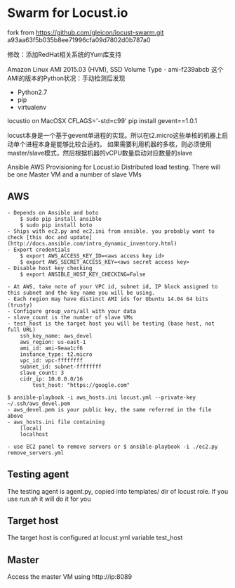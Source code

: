 # Swarm for Locust.io

fork from https://github.com/gleicon/locust-swarm.git
a93aa63f5b035b8ee71996cfa09d7802d0b787a0

修改：添加RedHat相关系统的Yum库支持

Amazon Linux AMI 2015.03 (HVM), SSD Volume Type - ami-f239abcb
这个AMI的版本的Python状况：手动检测后发现
- Python2.7
- pip
- virtualenv

locustio on MacOSX
CFLAGS='-std=c99' pip install gevent==1.0.1

locust本身是一个基于gevent单进程的实现。所以在t2.micro这些单核的机器上启动单个进程本身是能够比较合适的。
如果需要利用机器的多核，则必须使用master/slave模式，然后根据机器的vCPU数量启动对应数量的slave


Ansible AWS Provisioning for Locust.io Distributed load testing. There will be one Master VM and a number of slave VMs

## AWS
	- Depends on Ansible and boto
		$ sudo pip install ansible
		$ sudo pip install boto
	- Ships with ec2.py and ec2.ini from ansible. you probably want to check [this doc and update](http://docs.ansible.com/intro_dynamic_inventory.html)
	- Export credentials
		$ export AWS_ACCESS_KEY_ID=<aws access key id>
		$ export AWS_SECRET_ACCESS_KEY=<aws secret access key>
	- Disable host key checking
		$ export ANSIBLE_HOST_KEY_CHECKING=False

	- At AWS, take note of your VPC id, subnet id, IP block assigned to this subnet and the key name you will be using.
	- Each region may have distinct AMI ids for Ubuntu 14.04 64 bits (trusty)
	- Configure group_vars/all with your data
	- slave_count is the number of slave VMs
	- test_host is the target host you will be testing (base host, not full URL)
		ssh_key_name: aws_devel
		aws_region: us-east-1
		ami_id: ami-9eaa1cf6
		instance_type: t2.micro
		vpc_id: vpc-ffffffff
		subnet_id: subnet-ffffffff
		slave_count: 3
		cidr_ip: 10.0.0.0/16
    		test_host: "https://google.com"

	$ ansible-playbook -i aws_hosts.ini locust.yml --private-key ~/.ssh/aws_devel.pem
	- aws_devel.pem is your public key, the same referred in the file above
	- aws_hosts.ini file containing
		[local]
		localhost

	- use EC2 panel to remove servers or $ ansible-playbook -i ./ec2.py remove_servers.yml

## Testing agent

The testing agent is agent.py, copied into templates/ dir of locust role. If you use *run.sh* it will do it for you

## Target host

The target host is configured at locust.yml variable test_host

## Master

Access the master VM using http://ip:8089
